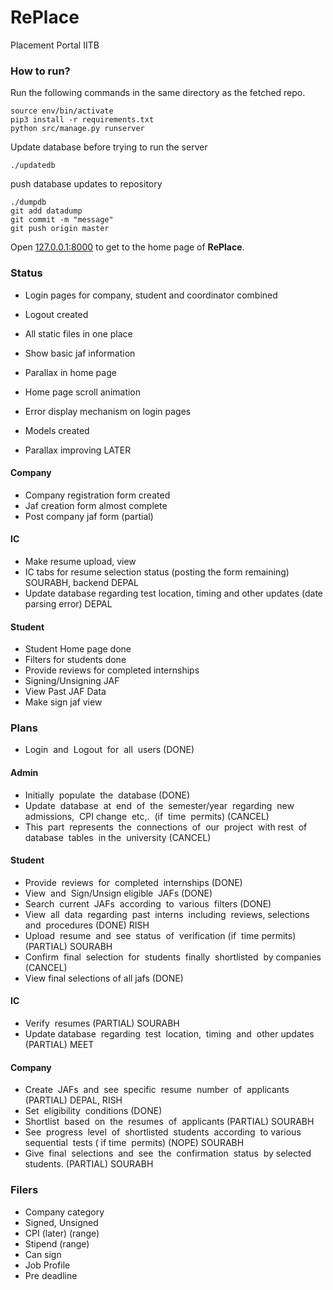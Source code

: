 # RePlace
Placement Portal IITB
### How to run?
Run the following commands in the same directory as the fetched repo.
```
source env/bin/activate
pip3 install -r requirements.txt
python src/manage.py runserver
```

Update database before trying to run the server
```
./updatedb
```

push database updates to repository
```
./dumpdb
git add datadump
git commit -m "message"
git push origin master
```

Open [127.0.0.1:8000](http://127.0.0.1:8000/) to get to the home page of **RePlace**.

 
### Status 
- Login pages for company, student and coordinator combined
- Logout created
- All static files in one place
- Show basic jaf information 
- Parallax in home page
- Home page scroll animation
- Error display mechanism on login pages
- Models created

- Parallax improving LATER

#### Company
- Company registration form created 
- Jaf creation form almost complete
- Post company jaf form (partial)

#### IC
- Make resume upload, view
- IC tabs for resume selection status (posting the form remaining) SOURABH, backend DEPAL
- Update​ database​ regarding​ ​test​​ location,​​ timing​ ​and​​ other​ updates (date parsing error) DEPAL

#### Student
- Student Home page done
- Filters for students done
- Provide​ ​reviews​ ​for​ completed​ internships
- Signing/Unsigning JAF
- View Past JAF Data
- Make sign jaf view

### Plans 
- Login​ ​ and​ ​ Logout​ ​ for​ ​ all​ ​ users (DONE)

#### Admin
- Initially​ ​ populate​ ​ the​ ​ database (DONE)
- Update​ ​ database​ ​ at​ ​ end​ ​ of​ ​ the​ ​ semester/year​ ​ regarding​ ​ new​ ​ admissions,​ ​ CPI change​ ​ etc,.​ ​ (if​ ​ time​ ​ permits) (CANCEL)
- This​ ​ part​ ​ represents​ ​ the​ ​ connections​ ​ of​ ​ our​ ​ project​ ​ with​ ​ rest​ ​ of​ ​ database​ ​ tables​ ​ in the​ ​ university (CANCEL)

#### Student
- Provide​ ​ reviews​ ​ for​ ​ completed​ ​ internships (DONE)
- View​ ​ and​ ​ Sign​/Unsign​ eligible​ ​ JAFs (DONE)
- Search​ ​ current​ ​ JAFs​ ​ according​ ​ to​ ​ various​ ​ filters (DONE)
- View​ ​ all​ ​ data​ ​ regarding​ ​ past​ ​ interns​ ​ including​ ​ reviews,​ ​ selections​ ​ and​ ​ procedures (DONE) RISH
- Upload​ ​ resume​ ​ and​ ​ see​ ​ status​ ​ of​ ​ verification​ (if​ ​ time​ ​ permits) (PARTIAL) SOURABH
- Confirm​ ​ final​ ​ selection​ ​ for​ ​ students​ ​ finally​ ​ shortlisted​ ​ by​ ​ companies (CANCEL) 
- View final selections of all jafs (DONE) 

#### IC
- Verify​ ​ resumes (PARTIAL) SOURABH 
- Update​ database​ ​ regarding​ ​ test​ ​ location,​ ​ timing​ ​ and​ ​ other​ ​ updates (PARTIAL) MEET

#### Company
- Create​ ​ JAFs​ ​ and​ ​ see​ ​ specific​ ​ resume​ ​ number​ ​ of​ ​ applicants (PARTIAL) DEPAL, RISH
- Set​ ​ eligibility​ ​ conditions (DONE) 
- Shortlist​ ​ based​ ​ on​ ​ the​ ​ resumes​ ​ of​ ​ applicants (PARTIAL) SOURABH
- See​ ​ progress​ ​ level​ ​ of​ ​ shortlisted​ ​ students​ ​ according​ ​ to​ ​ various​ ​ sequential​ ​ tests​ ( ​if time​ ​ permits) (NOPE) SOURABH
- Give​ ​ final​ ​ selections​ ​ and​ ​ see​ ​ the​ ​ confirmation​ ​ status​ ​ by​ ​ selected​ ​ students. (PARTIAL) SOURABH


### Filers 
- Company category
- Signed, Unsigned
- CPI (later) (range)
- Stipend (range)
- Can sign
- Job Profile
- Pre deadline
